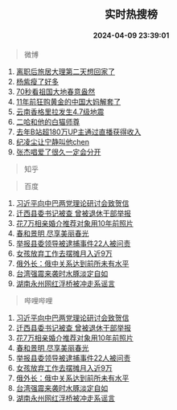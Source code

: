 <div align="center"><h2>实时热搜榜</h2><h4>2024-04-09 23:39:01</h4></div>

> 微博  

1. [离职后旅居大理第二天想回家了](https://s.weibo.com/weibo?q=%23%E7%A6%BB%E8%81%8C%E5%90%8E%E6%97%85%E5%B1%85%E5%A4%A7%E7%90%86%E7%AC%AC%E4%BA%8C%E5%A4%A9%E6%83%B3%E5%9B%9E%E5%AE%B6%E4%BA%86%23&t=31&band_rank=1&Refer=top)<br />
2. [杨紫瘦了好多](https://s.weibo.com/weibo?q=%E6%9D%A8%E7%B4%AB%E7%98%A6%E4%BA%86%E5%A5%BD%E5%A4%9A&t=31&band_rank=2&Refer=top)<br />
3. [70秒看祖国大地春意盎然](https://s.weibo.com/weibo?q=%2370%E7%A7%92%E7%9C%8B%E7%A5%96%E5%9B%BD%E5%A4%A7%E5%9C%B0%E6%98%A5%E6%84%8F%E7%9B%8E%E7%84%B6%23&t=31&band_rank=3&Refer=top)<br />
4. [11年前狂购黄金的中国大妈解套了](https://s.weibo.com/weibo?q=%2311%E5%B9%B4%E5%89%8D%E7%8B%82%E8%B4%AD%E9%BB%84%E9%87%91%E7%9A%84%E4%B8%AD%E5%9B%BD%E5%A4%A7%E5%A6%88%E8%A7%A3%E5%A5%97%E4%BA%86%23&t=31&band_rank=4&Refer=top)<br />
5. [云南香格里拉发生4.7级地震](https://s.weibo.com/weibo?q=%23%E4%BA%91%E5%8D%97%E9%A6%99%E6%A0%BC%E9%87%8C%E6%8B%89%E5%8F%91%E7%94%9F4.7%E7%BA%A7%E5%9C%B0%E9%9C%87%23&t=31&band_rank=5&Refer=top)<br />
6. [二哈和他的白猫师尊](https://s.weibo.com/weibo?q=%23%E4%BA%8C%E5%93%88%E5%92%8C%E4%BB%96%E7%9A%84%E7%99%BD%E7%8C%AB%E5%B8%88%E5%B0%8A%23&t=31&band_rank=6&Refer=top)<br />
7. [去年B站超180万UP主通过直播获得收入](https://s.weibo.com/weibo?q=%23%E5%8E%BB%E5%B9%B4B%E7%AB%99%E8%B6%85180%E4%B8%87UP%E4%B8%BB%E9%80%9A%E8%BF%87%E7%9B%B4%E6%92%AD%E8%8E%B7%E5%BE%97%E6%94%B6%E5%85%A5%23&t=31&band_rank=7&Refer=top)<br />
8. [纪凌尘让宁静叫他chen](https://s.weibo.com/weibo?q=%E7%BA%AA%E5%87%8C%E5%B0%98%E8%AE%A9%E5%AE%81%E9%9D%99%E5%8F%AB%E4%BB%96chen&t=31&band_rank=8&Refer=top)<br />
9. [张杰唱爱了很久一定会分开](https://s.weibo.com/weibo?q=%23%E5%BC%A0%E6%9D%B0%E5%94%B1%E7%88%B1%E4%BA%86%E5%BE%88%E4%B9%85%E4%B8%80%E5%AE%9A%E4%BC%9A%E5%88%86%E5%BC%80%23&t=31&band_rank=9&Refer=top)<br />

> 知乎  


> 百度  

1. [习近平向中巴两党理论研讨会致贺信](https://www.baidu.com/s?wd=%E4%B9%A0%E8%BF%91%E5%B9%B3%E5%90%91%E4%B8%AD%E5%B7%B4%E4%B8%A4%E5%85%9A%E7%90%86%E8%AE%BA%E7%A0%94%E8%AE%A8%E4%BC%9A%E8%87%B4%E8%B4%BA%E4%BF%A1&sa=fyb_news&rsv_dl=fyb_news)<br />
2. [迁西县委书记被查 曾被退休干部举报](https://www.baidu.com/s?wd=%E8%BF%81%E8%A5%BF%E5%8E%BF%E5%A7%94%E4%B9%A6%E8%AE%B0%E8%A2%AB%E6%9F%A5+%E6%9B%BE%E8%A2%AB%E9%80%80%E4%BC%91%E5%B9%B2%E9%83%A8%E4%B8%BE%E6%8A%A5&sa=fyb_news&rsv_dl=fyb_news)<br />
3. [花7万相亲婚介推荐对象用10年前照片](https://www.baidu.com/s?wd=%E8%8A%B17%E4%B8%87%E7%9B%B8%E4%BA%B2%E5%A9%9A%E4%BB%8B%E6%8E%A8%E8%8D%90%E5%AF%B9%E8%B1%A1%E7%94%A810%E5%B9%B4%E5%89%8D%E7%85%A7%E7%89%87&sa=fyb_news&rsv_dl=fyb_news)<br />
4. [春和景明 尽享美丽春光](https://www.baidu.com/s?wd=%E6%98%A5%E5%92%8C%E6%99%AF%E6%98%8E+%E5%B0%BD%E4%BA%AB%E7%BE%8E%E4%B8%BD%E6%98%A5%E5%85%89&sa=fyb_news&rsv_dl=fyb_news)<br />
5. [举报县委领导被逮捕事件22人被问责](https://www.baidu.com/s?wd=%E4%B8%BE%E6%8A%A5%E5%8E%BF%E5%A7%94%E9%A2%86%E5%AF%BC%E8%A2%AB%E9%80%AE%E6%8D%95%E4%BA%8B%E4%BB%B622%E4%BA%BA%E8%A2%AB%E9%97%AE%E8%B4%A3&sa=fyb_news&rsv_dl=fyb_news)<br />
6. [女孩放弃工作去摆摊月入近9万](https://www.baidu.com/s?wd=%E5%A5%B3%E5%AD%A9%E6%94%BE%E5%BC%83%E5%B7%A5%E4%BD%9C%E5%8E%BB%E6%91%86%E6%91%8A%E6%9C%88%E5%85%A5%E8%BF%919%E4%B8%87&sa=fyb_news&rsv_dl=fyb_news)<br />
7. [俄外长：俄中关系达到前所未有水平](https://www.baidu.com/s?wd=%E4%BF%84%E5%A4%96%E9%95%BF%EF%BC%9A%E4%BF%84%E4%B8%AD%E5%85%B3%E7%B3%BB%E8%BE%BE%E5%88%B0%E5%89%8D%E6%89%80%E6%9C%AA%E6%9C%89%E6%B0%B4%E5%B9%B3&sa=fyb_news&rsv_dl=fyb_news)<br />
8. [台湾强震来袭时水豚淡定自如](https://www.baidu.com/s?wd=%E5%8F%B0%E6%B9%BE%E5%BC%BA%E9%9C%87%E6%9D%A5%E8%A2%AD%E6%97%B6%E6%B0%B4%E8%B1%9A%E6%B7%A1%E5%AE%9A%E8%87%AA%E5%A6%82&sa=fyb_news&rsv_dl=fyb_news)<br />
9. [湖南永州网红浮桥被冲走系谣言](https://www.baidu.com/s?wd=%E6%B9%96%E5%8D%97%E6%B0%B8%E5%B7%9E%E7%BD%91%E7%BA%A2%E6%B5%AE%E6%A1%A5%E8%A2%AB%E5%86%B2%E8%B5%B0%E7%B3%BB%E8%B0%A3%E8%A8%80&sa=fyb_news&rsv_dl=fyb_news)<br />

> 哔哩哔哩  

1. [习近平向中巴两党理论研讨会致贺信](https://www.baidu.com/s?wd=%E4%B9%A0%E8%BF%91%E5%B9%B3%E5%90%91%E4%B8%AD%E5%B7%B4%E4%B8%A4%E5%85%9A%E7%90%86%E8%AE%BA%E7%A0%94%E8%AE%A8%E4%BC%9A%E8%87%B4%E8%B4%BA%E4%BF%A1&sa=fyb_news&rsv_dl=fyb_news)<br />
2. [迁西县委书记被查 曾被退休干部举报](https://www.baidu.com/s?wd=%E8%BF%81%E8%A5%BF%E5%8E%BF%E5%A7%94%E4%B9%A6%E8%AE%B0%E8%A2%AB%E6%9F%A5+%E6%9B%BE%E8%A2%AB%E9%80%80%E4%BC%91%E5%B9%B2%E9%83%A8%E4%B8%BE%E6%8A%A5&sa=fyb_news&rsv_dl=fyb_news)<br />
3. [花7万相亲婚介推荐对象用10年前照片](https://www.baidu.com/s?wd=%E8%8A%B17%E4%B8%87%E7%9B%B8%E4%BA%B2%E5%A9%9A%E4%BB%8B%E6%8E%A8%E8%8D%90%E5%AF%B9%E8%B1%A1%E7%94%A810%E5%B9%B4%E5%89%8D%E7%85%A7%E7%89%87&sa=fyb_news&rsv_dl=fyb_news)<br />
4. [春和景明 尽享美丽春光](https://www.baidu.com/s?wd=%E6%98%A5%E5%92%8C%E6%99%AF%E6%98%8E+%E5%B0%BD%E4%BA%AB%E7%BE%8E%E4%B8%BD%E6%98%A5%E5%85%89&sa=fyb_news&rsv_dl=fyb_news)<br />
5. [举报县委领导被逮捕事件22人被问责](https://www.baidu.com/s?wd=%E4%B8%BE%E6%8A%A5%E5%8E%BF%E5%A7%94%E9%A2%86%E5%AF%BC%E8%A2%AB%E9%80%AE%E6%8D%95%E4%BA%8B%E4%BB%B622%E4%BA%BA%E8%A2%AB%E9%97%AE%E8%B4%A3&sa=fyb_news&rsv_dl=fyb_news)<br />
6. [女孩放弃工作去摆摊月入近9万](https://www.baidu.com/s?wd=%E5%A5%B3%E5%AD%A9%E6%94%BE%E5%BC%83%E5%B7%A5%E4%BD%9C%E5%8E%BB%E6%91%86%E6%91%8A%E6%9C%88%E5%85%A5%E8%BF%919%E4%B8%87&sa=fyb_news&rsv_dl=fyb_news)<br />
7. [俄外长：俄中关系达到前所未有水平](https://www.baidu.com/s?wd=%E4%BF%84%E5%A4%96%E9%95%BF%EF%BC%9A%E4%BF%84%E4%B8%AD%E5%85%B3%E7%B3%BB%E8%BE%BE%E5%88%B0%E5%89%8D%E6%89%80%E6%9C%AA%E6%9C%89%E6%B0%B4%E5%B9%B3&sa=fyb_news&rsv_dl=fyb_news)<br />
8. [台湾强震来袭时水豚淡定自如](https://www.baidu.com/s?wd=%E5%8F%B0%E6%B9%BE%E5%BC%BA%E9%9C%87%E6%9D%A5%E8%A2%AD%E6%97%B6%E6%B0%B4%E8%B1%9A%E6%B7%A1%E5%AE%9A%E8%87%AA%E5%A6%82&sa=fyb_news&rsv_dl=fyb_news)<br />
9. [湖南永州网红浮桥被冲走系谣言](https://www.baidu.com/s?wd=%E6%B9%96%E5%8D%97%E6%B0%B8%E5%B7%9E%E7%BD%91%E7%BA%A2%E6%B5%AE%E6%A1%A5%E8%A2%AB%E5%86%B2%E8%B5%B0%E7%B3%BB%E8%B0%A3%E8%A8%80&sa=fyb_news&rsv_dl=fyb_news)<br />
